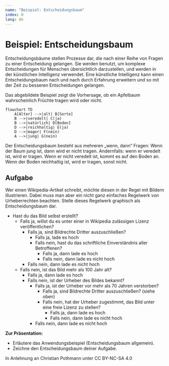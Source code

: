 ```yaml
---
name: "Beispiel: Entscheidungsbaum"
index: 0
lang: de
---
```


# Beispiel: Entscheidungsbaum

Entscheidungsbäume stellen Prozesse dar, die nach einer Reihe von Fragen zu einer Entscheidung
gelangen. Sie werden benutzt, um komplexe Entscheidungen für Menschen übersichtlich
darzustellen, und werden in der künstlichen Intelligenz verwendet. Eine künstliche Intelligenz
kann einen Entscheidungsbaum nach und nach durch Erfahrung erweitern und so mit der Zeit zu
besseren Entscheidungen gelangen.

Das abgebildete Beispiel zeigt die Vorhersage, ob ein
Apfelbaum wahrscheinlich Früchte tragen wird oder nicht.

```mermaid
flowchart TD
    A[Alter] -->|alt| B[Sorte]
    B -->|veredelt| C(ja)
    B -->|natürlich| D[Boden]
    D -->|reichhaltig| E(ja)
    D -->|mager| F(nein)
    A -->|jung| G(nein)
```

Der Entscheidungsbaum besteht aus mehreren
„wenn, dann“ Fragen:
Wenn der Baum jung ist, dann wird er nicht tragen.
Andernfalls: wenn er veredelt ist, wird er tragen.
Wenn er nicht veredelt ist, kommt es auf den Boden an.
Wenn der Boden reichhaltig ist, wird er tragen, sonst nicht.

## Aufgabe

Wer einen Wikipedia-Artikel schreibt, möchte diesen in der Regel mit Bildern illustrieren.
Dabei muss man aber ein nicht ganz einfaches Regelwerk von Urheberrechten beachten.
Stelle dieses Regelwerk graphisch als Entscheidungsbaum dar.

- Hast du das Bild selbst erstellt?
    - Falls ja, willst du es unter einer in Wikipedia zulässigen Lizenz veröffentlichen?
        - Falls ja, sind Bildrechte Dritter auszuschließen?
            - Falls ja, lade es hoch
            - Falls nein, hast du das schriftliche Einverständnis aller Betroffenen?
                - Falls ja, dann lade es hoch
                - Falls nein, dann lade es nicht hoch
        - Falls nein, dann lade es nicht hoch
    - Falls nein, ist das Bild mehr als 100 Jahr alt?
        - Falls ja, dann lade es hoch
        - Falls nein, ist der Urheber des Bildes bekannt?
            - Falls ja, ist der Urheber vor mehr als 70 Jahren verstorben?
                - Falls ja, sind Bildrechte Dritter auszuschließen? (siehe oben)
                - Falls nein, hat der Urheber zugestimmt, das Bild unter eine freie Lizenz zu stellen?
                    - Falls ja, dann lade es hoch
                    - Falls nein, dann lade es nicht hoch
            - Falls nein, dann lade es nicht hoch

**Zur Präsentation:**
- Erläutere das Anwendungsbeispiel (Entscheidungsbaum allgemein).
- Zeichne den Entscheidungsbaum deiner Aufgabe.


In Anlehnung an Christian Pothmann unter CC BY-NC-SA 4.0
